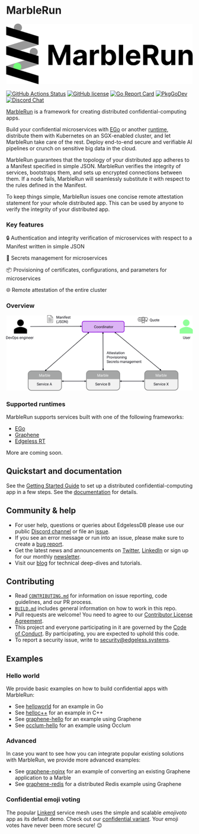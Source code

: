 # MarbleRun

![logo](assets/marblerun-logo.svg)

[![GitHub Actions Status][github-actions-badge]][github-actions]
[![GitHub license][license-badge]](LICENSE)
[![Go Report Card][go-report-card-badge]][go-report-card]
[![PkgGoDev][go-pkg-badge]][go-pkg]
[![Discord Chat][discord-badge]][discord]

[MarbleRun][marblerunsh] is a framework for creating distributed confidential-computing apps.

Build your confidential microservices with [EGo][ego] or another [runtime](#supported-runtimes), distribute them with Kubernetes on an SGX-enabled cluster, and let MarbleRun take care of the rest. Deploy end-to-end secure and verifiable AI pipelines or crunch on sensitive big data in the cloud.

MarbleRun guarantees that the topology of your distributed app adheres to a Manifest specified in simple JSON. MarbleRun verifies the integrity of services, bootstraps them, and sets up encrypted connections between them. If a node fails, MarbleRun will seamlessly substitute it with respect to the rules defined in the Manifest.

To keep things simple, MarbleRun issues one concise remote attestation statement for your whole distributed app. This can be used by anyone to verify the integrity of your distributed app.

### Key features

:lock: Authentication and integrity verification of microservices with respect to a Manifest written in simple JSON

:key: Secrets management for microservices

:package: Provisioning of certificates, configurations, and parameters for microservices

:globe_with_meridians: Remote attestation of the entire cluster

### Overview

<img src="assets/overview.svg" alt="overview" width="600"/>

### Supported runtimes
MarbleRun supports services built with one of the following frameworks:
* [EGo][ego]
* [Graphene][graphene]
* [Edgeless RT][edgelessrt]

More are coming soon.

## Quickstart and documentation

See the [Getting Started Guide][getting-started] to set up a distributed confidential-computing app in a few steps.
See the [documentation][docs] for details.

## Community & help

* For user help, questions or queries about EdgelessDB please use our public [Discord channel](https://discord.com/invite/rH8QTH56JN) or file an [issue](https://github.com/edgelesssys/marblerun/issues).
* If you see an error message or run into an issue, please make sure to create a [bug report](https://github.com/edgelesssys/marblerun/issues).
* Get the latest news and announcements on [Twitter](https://twitter.com/EdgelessSystems), [LinkedIn](https://www.linkedin.com/company/edgeless-systems/) or sign up for our monthly [newsletter](http://eepurl.com/hmjo3H).
* Visit our [blog](https://blog.edgeless.systems/) for technical deep-dives and tutorials.

## Contributing

* Read [`CONTRIBUTING.md`](CONTRIBUTING.md) for information on issue reporting, code guidelines, and our PR process.
* [`BUILD.md`](BUILD.md) includes general information on how to work in this repo.
* Pull requests are welcome! You need to agree to our [Contributor License Agreement](https://cla-assistant.io/edgelesssys/marblerun).
* This project and everyone participating in it are governed by the [Code of Conduct](/CODE_OF_CONDUCT.md). By participating, you are expected to uphold this code.
* To report a security issue, write to security@edgeless.systems.

## Examples

### Hello world

We provide basic examples on how to build confidential apps with MarbleRun:

* See [helloworld](samples/helloworld) for an example in Go
* See [helloc++](samples/helloc++) for an example in C++
* See [graphene-hello](samples/graphene-hello) for an example using Graphene
* See [occlum-hello](samples/occlum-hello) for an example using Occlum

### Advanced

In case you want to see how you can integrate popular existing solutions with MarbleRun, we provide more advanced examples:

* See [graphene-nginx](samples/graphene-nginx) for an example of converting an existing Graphene application to a Marble
* See [graphene-redis](samples/graphene-redis) for a distributed Redis example using Graphene

### Confidential emoji voting

The popular [Linkerd][linkerd] service mesh uses the simple and scalable *emojivoto* app as its default demo. Check out our [confidential variant][emojivoto]. Your emoji votes have never been more secure! 😉

<!-- refs -->
[docs]: https://docs.edgeless.systems/marblerun/
[edgelessrt]: https://github.com/edgelesssys/edgelessrt
[ego]: https://github.com/edgelesssys/ego
[emojivoto]: https://github.com/edgelesssys/emojivoto
[getting-started]: https://docs.edgeless.systems/marblerun/#/getting-started/quickstart
[github-actions]: https://github.com/edgelesssys/marblerun/actions
[github-actions-badge]: https://github.com/edgelesssys/marblerun/workflows/Unit%20Tests/badge.svg
[go-pkg]: https://pkg.go.dev/github.com/edgelesssys/marblerun
[go-pkg-badge]: https://pkg.go.dev/badge/github.com/edgelesssys/marblerun
[go-report-card]: https://goreportcard.com/report/github.com/edgelesssys/marblerun
[go-report-card-badge]: https://goreportcard.com/badge/github.com/edgelesssys/marblerun
[graphene]: https://github.com/oscarlab/graphene
[license-badge]: https://img.shields.io/github/license/edgelesssys/marblerun
[linkerd]: https://linkerd.io
[marblerunsh]: https://marblerun.sh
[sgx-lkl]: https://github.com/lsds/sgx-lkl
[slack]: https://join.slack.com/t/confidentialcloud/shared_invite/zt-ix8nzzr6-vVNb6IM76Ab8z9a_5NMJnQ
[twitter]: https://twitter.com/EdgelessSystems
[discord]: https://discord.gg/rH8QTH56JN
[discord-badge]: https://img.shields.io/badge/chat-on%20Discord-blue
